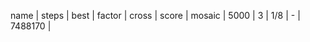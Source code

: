 name   | steps | best | factor | cross |   score |
mosaic |  5000 |    3 |    1/8 |     - | 7488170 |